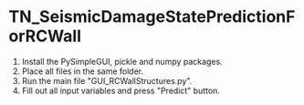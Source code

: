 # TN_SeismicDamageStatePredictionForRCWall

1. Install the PySimpleGUI, pickle and numpy packages. 
2. Place all files in the same folder.
3. Run the main file "GUI_RCWallStructures.py".
4. Fill out all input variables and press "Predict" button.
